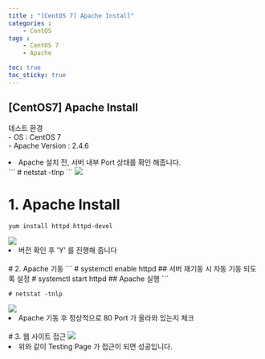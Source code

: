 ```yaml
---
title : "[CentOS 7] Apache Install"
categories : 
    - CentOS
tags :
    - CentOS 7
    - Apache

toc: true
toc_sticky: true
---
```


## [CentOS7] Apache Install

테스트 환경<br>
    - OS : CentOS 7<br>
    - Apache Version : 2.4.6<br>

<li>Apache 설치 전, 서버 내부 Port 상태를 확인 해줍니다.</li>
```
# netstat -tlnp
```
<img src="https://github.com/hyundo0630/hyundo0630.github.io/blob/main/images/CentOS7%20netstat.png?raw=true">

# 1. Apache Install
```
yum install httpd httpd-devel
```
<img src="https://github.com/hyundo0630/hyundo0630.github.io/blob/main/images/CentOS7%20Install%20%EB%B2%84%EC%A0%84%20%EC%B2%B4%ED%81%AC.png?raw=true">
<br>
<li>버전 확인 후 'Y' 를 진행해 줍니다</li>
<br>
# 2. Apache 기동
```
# systemctl enable httpd ## 서버 재기동 시 자동 기동 되도록 설정
# systemctl start httpd ## Apache 실행
```

```
# netstat -tnlp
```
<img src="https://github.com/hyundo0630/hyundo0630.github.io/blob/main/images/CentOS7%2080%20Port.png?raw=true">
<li>Apache 기동 후 정상적으로 80 Port 가 올라와 있는지 체크</li>
<br>
# 3. 웹 사이트 접근
<img src="https://github.com/hyundo0630/hyundo0630.github.io/blob/main/images/apache%20test%20page.png?raw=true">
<li> 위와 같이 Testing Page 가 접근이 되면 성공입니다.</li>
